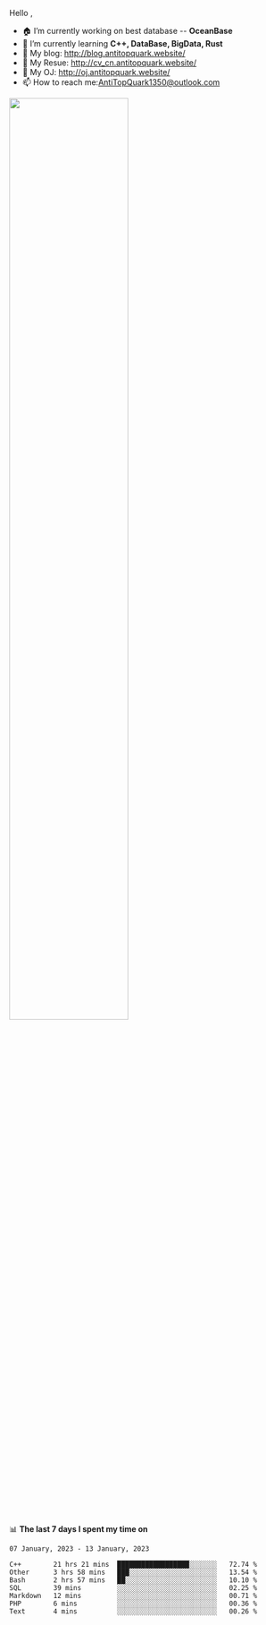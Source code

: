 
Hello , 

- 🏠 I’m currently working on best database -- **OceanBase**
- 🌱 I’m currently learning **C++, DataBase, BigData, Rust**
- 🔭 My blog:   http://blog.antitopquark.website/ 
- 👦 My Resue:  http://cv_cn.antitopquark.website/
- 🚉 My OJ:     http://oj.antitopquark.website/
- 📫 How to reach me:AntiTopQuark1350@outlook.com


<img width="65%" src="https://github-readme-stats.vercel.app/api?username=AntiTopQuark&show_icons=true&count_private=true&hide=prs&theme=default_repocard">


📊 **The last 7 days I spent my time on** 

<!--START_SECTION:waka-->
```text
07 January, 2023 - 13 January, 2023

C++        21 hrs 21 mins  ██████████████████░░░░░░░   72.74 % 
Other      3 hrs 58 mins   ███░░░░░░░░░░░░░░░░░░░░░░   13.54 % 
Bash       2 hrs 57 mins   ██░░░░░░░░░░░░░░░░░░░░░░░   10.10 % 
SQL        39 mins         ░░░░░░░░░░░░░░░░░░░░░░░░░   02.25 % 
Markdown   12 mins         ░░░░░░░░░░░░░░░░░░░░░░░░░   00.71 % 
PHP        6 mins          ░░░░░░░░░░░░░░░░░░░░░░░░░   00.36 % 
Text       4 mins          ░░░░░░░░░░░░░░░░░░░░░░░░░   00.26 %
```
<!--END_SECTION:waka-->


